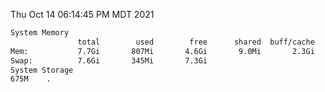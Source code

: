 Thu Oct 14 06:14:45 PM MDT 2021
```bash
System Memory
               total        used        free      shared  buff/cache   available
Mem:           7.7Gi       807Mi       4.6Gi       9.0Mi       2.3Gi       6.6Gi
Swap:          7.6Gi       345Mi       7.3Gi
System Storage
675M	.
```
```bash

